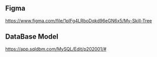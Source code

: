 
## Figma

https://www.figma.com/file/1pIFg4LRboDqkd96eGN6x5/My-Skill-Tree

## DataBase Model

https://app.sqldbm.com/MySQL/Edit/p202001/#
